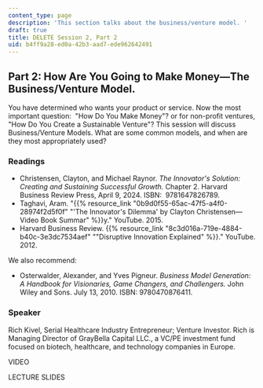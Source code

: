 ```yaml
---
content_type: page
description: 'This section talks about the business/venture model. '
draft: true
title: DELETE Session 2, Part 2
uid: b4ff9a28-ed0a-42b3-aad7-ede962642491
---
```

## Part 2: How Are You Going to Make Money—The Business/Venture Model. 

You have determined who wants your product or service. Now the most important question:  "How Do You Make Money"? or for non-profit ventures, "How Do You Create a Sustainable Venture"? This session will discuss Business/Venture Models. What are some common models, and when are they most appropriately used?

### Readings

- Christensen, Clayton, and Michael Raynor. *The Innovator's Solution: Creating and Sustaining Successful Growth.* Chapter 2. Harvard Business Review Press, April 9, 2024. ISBN: ‎ 9781647826789.
- Taghavi, Aram. "{{% resource_link "0b9d0f55-65ac-47f5-a4f0-28974f2d5f0f" "'The Innovator's Dilemma' by Clayton Christensen—Video Book Summar" %}}y." YouTube. 2015. 
- Harvard Business Review. {{% resource_link "8c3d016a-719e-4884-b40c-3e3dc7534aef" "\"Disruptive Innovation Explained" %}}." YouTube. 2012. 

We also recommend: 

- Osterwalder, Alexander, and Yves Pigneur. *Business Model Generation: A Handbook for Visionaries, Game Changers, and Challengers.* John Wiley and Sons. July 13, 2010. ISBN: 9780470876411. 

### Speaker

Rich Kivel, Serial Healthcare Industry Entrepreneur; Venture Investor. Rich is Managing Director of GrayBella Capital LLC., a VC/PE investment fund focused on biotech, healthcare, and technology companies in Europe.

VIDEO

LECTURE SLIDES